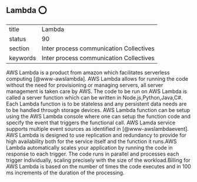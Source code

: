 ## Lambda :o:


|          |                                         |
| -------- | --------------------------------------- |
| title    | Lambda                                  | 
| status   | 90                                      |
| section  | Inter process communication Collectives |
| keywords | Inter process communication Collectives |



AWS Lambda is a product from amazon which facilitates serverless
computing [@www-awslambda]. AWS Lambda allows for running the code
without the need for provisioning or managing servers, all server
management is taken care by AWS. The code to be run on AWS Lambda is
called a server function which can be written in
Node.js,Python,Java,C\#. Each Lambda function is to be stateless and
any persistent data needs are to be handled through storage
devices. AWS Lambda function can be setup using the AWS Lambda console
where one can setup the function code and specify the event that
triggers the functional call. AWS Lamda service supports multiple event
sources as identified in [@www-awslambdaevent]. AWS Lambda is
designed to use replication and redundancy to provide for high
availability both for the service itself and the function it runs.AWS
Lambda automatically scales your application by running the code in
response to each trigger. The code runs in parallel and processes each
trigger individually, scaling precisely with the size of the
workload.Billing for AWS Lambda is based on the number of times the
code executes and in 100 ms increments of the duration of the
processing.

